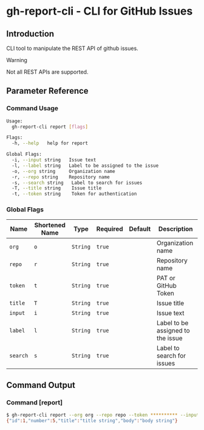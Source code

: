 # gh-report-cli - CLI for GitHub Issues

## Introduction

CLI tool to manipulate the REST API of github issues.

> [!WARNING]
> Not all REST APIs are supported.

## Parameter Reference

### Command Usage

```bash
Usage:
  gh-report-cli report [flags]

Flags:
  -h, --help   help for report

Global Flags:
  -i, --input string   Issue text
  -l, --label string   Label to be assigned to the issue
  -o, --org string     Organization name
  -r, --repo string    Repository name
  -s, --search string   Label to search for issues
  -T, --title string    Issue title
  -t, --token string    Token for authentication
```

### Global Flags

| Name     | Shortened Name | Type     | Required | Default | Description                       |
| -------- | -------------- | -------- | -------- | ------- | --------------------------------- |
| `org`    | `o`            | `String` | `true`   |         | Organization name                 |
| `repo`   | `r`            | `String` | `true`   |         | Repository name                   |
| `token`  | `t`            | `String` | `true`   |         | PAT or GitHub Token               |
| `title`  | `T`            | `String` | `true`   |         | Issue title                       |
| `input`  | `i`            | `String` | `true`   |         | Issue text                        |
| `label`  | `l`            | `String` | `true`   |         | Label to be assigned to the issue |
| `search` | `s`            | `String` | `true`   |         | Label to search for issues        |

## Command Output

### Command [report]

```bash
$ gh-report-cli report --org org --repo repo --token ********** --input input.json --label label --search search-label
{"id":1,"number":5,"title":"title string","body":"body string"}
```
